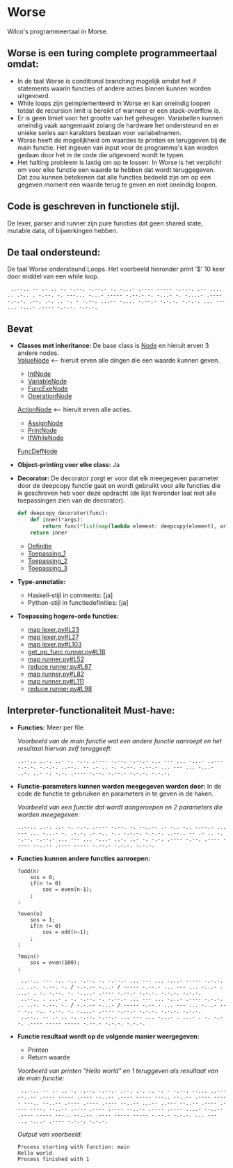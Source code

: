 # Worse
Wilco's programmeertaal in Morse.  

## Worse is een turing complete programmeertaal omdat:
- In de taal Worse is conditional branching mogelijk omdat het if statements waarin functies of andere acties binnen kunnen worden uitgevoerd.
- While loops zijn geimplementeerd in Worse en kan oneindig loopen totdat de recursion limit is bereikt of wanneer er een stack-overflow is.
- Er is geen limiet voor het grootte van het geheugen. Variabellen kunnen oneindig vaak aangemaakt zolang de hardware het ondersteund en er unieke series aan karakters bestaan voor variabelnamen.
- Worse heeft de mogelijkheid om waardes te printen en teruggeven bij de main functie. Het ingeven van input voor de programma's kan worden gedaan door het in de code die uitgevoerd wordt te typen.
- Het halting probleem is lastig om op te lossen. In Worse is het verplicht om voor elke functie een waarde te hebben dat wordt teruggegeven. Dat zou kunnen betekenen dat alle functies bedoeld zijn om op een gegeven moment een waarde terug te geven en niet oneindig loopen.


## Code is geschreven in functionele stijl.
De lexer, parser and runner zijn pure functies dat geen shared state, mutable data, of bijwerkingen hebben. 


## De taal ondersteund:
De taal Worse ondersteund Loops.
Het voorbeeld hieronder print '$' 10 keer door middel van een while loop.
```
 ..--.. -- .- .. -. -.--. -.--.- -. -...- .---- ----- -.-.-. .-- .... .. .-.. . -.--. -. ---... -...- ----- -.--.- -. -...- -. -....- .---- -.-.-. .--. .-. .. -. - -.--. ...-- -.... -.--.- -.-.-. -.-.-. ... --- ... -...- .---- -.-.-. -.-.-.
```

## Bevat
- **Classes met inheritance:**
    De base class is [Node](https://github.com/WilcoMatthijssen/Worse/blob/8f14f09f352043cd21461fff1d3e2852ccde279f/classes.py#L51) en hieruit erven 3 andere nodes.  
    [ValueNode](https://github.com/WilcoMatthijssen/Worse/blob/8f14f09f352043cd21461fff1d3e2852ccde279f/classes.py#L65) <-- hieruit erven alle dingen die een waarde kunnen geven.
    - [IntNode](https://github.com/WilcoMatthijssen/Worse/blob/8f14f09f352043cd21461fff1d3e2852ccde279f/classes.py#L91)
    - [VariableNode](https://github.com/WilcoMatthijssen/Worse/blob/ed61ed0e1f1c11b80373c7095be2ffff5b9bf5b9/parse.py#L46)
    - [FuncExeNode](https://github.com/WilcoMatthijssen/Worse/blob/8f14f09f352043cd21461fff1d3e2852ccde279f/classes.py#L104)
    - [OperationNode](https://github.com/WilcoMatthijssen/Worse/blob/8f14f09f352043cd21461fff1d3e2852ccde279f/classes.py#L118)
    
    [ActionNode](https://github.com/WilcoMatthijssen/Worse/blob/8f14f09f352043cd21461fff1d3e2852ccde279f/classes.py#L134) <-- hieruit erven alle acties.
    - [AssignNode](https://github.com/WilcoMatthijssen/Worse/blob/8f14f09f352043cd21461fff1d3e2852ccde279f/classes.py#L147)
    - [PrintNode](https://github.com/WilcoMatthijssen/Worse/blob/8f14f09f352043cd21461fff1d3e2852ccde279f/classes.py#L161)
    - [IfWhileNode](https://github.com/WilcoMatthijssen/Worse/blob/8f14f09f352043cd21461fff1d3e2852ccde279f/classes.py#L174)
    
    [FuncDefNode](https://github.com/WilcoMatthijssen/Worse/blob/8f14f09f352043cd21461fff1d3e2852ccde279f/classes.py#L190)

- **Object-printing voor elke class:**
    Ja
   
- **Decorator:**
    De decorator zorgt er voor dat elk meegegeven parameter door de deepcopy functie gaat en 
    wordt gebruikt voor alle functies die ik geschreven heb voor deze opdracht 
    (de lijst hieronder laat niet alle toepassingen zien van de decorator).
    ```python
    def deepcopy_decorator(func):
        def inner(*args):
            return func(*list(map(lambda element: deepcopy(element), args)))
        return inner
    ```
    - [Definitie](https://github.com/WilcoMatthijssen/Worse/blob/8f14f09f352043cd21461fff1d3e2852ccde279f/classes.py#L6)
    - [Toepassing_1](https://github.com/WilcoMatthijssen/Worse/blob/8f14f09f352043cd21461fff1d3e2852ccde279f/lexer.py#L15)
    - [Toepassing_2](https://github.com/WilcoMatthijssen/Worse/blob/8f14f09f352043cd21461fff1d3e2852ccde279f/parse.py#L21)
    - [Toepassing_3](https://github.com/WilcoMatthijssen/Worse/blob/8f14f09f352043cd21461fff1d3e2852ccde279f/runner.py#L17)

    
- **Type-annotatie:**
    - Haskell-stijl in comments: [ja]
    - Python-stijl in functiedefinities: [ja]
    
- **Toepassing hogere-orde functies:**
    - [map lexer.py#L23](https://github.com/WilcoMatthijssen/Worse/blob/7ba2729327b06cd0b615de1b5bc7d29648a82325/lexer.py#L23)
    - [map lexer.py#L27](https://github.com/WilcoMatthijssen/Worse/blob/7ba2729327b06cd0b615de1b5bc7d29648a82325/lexer.py#L27)
    - [map lexer.py#L103](https://github.com/WilcoMatthijssen/Worse/blob/7ba2729327b06cd0b615de1b5bc7d29648a82325/lexer.py#L103)
    - [get_op_func runner.py#L18](https://github.com/WilcoMatthijssen/Worse/blob/7ba2729327b06cd0b615de1b5bc7d29648a82325/runner.py#L18)
    - [map runner.py#L52](https://github.com/WilcoMatthijssen/Worse/blob/7ba2729327b06cd0b615de1b5bc7d29648a82325/runner.py#L52)
    - [reduce runner.py#L67](https://github.com/WilcoMatthijssen/Worse/blob/7ba2729327b06cd0b615de1b5bc7d29648a82325/runner.py#L67)
    - [map runner.py#L82](https://github.com/WilcoMatthijssen/Worse/blob/7ba2729327b06cd0b615de1b5bc7d29648a82325/runner.py#L82)
    - [map runner.py#L111](https://github.com/WilcoMatthijssen/Worse/blob/7ba2729327b06cd0b615de1b5bc7d29648a82325/runner.py#L111)
    - [reduce runner.py#L98](https://github.com/WilcoMatthijssen/Worse/blob/7ba2729327b06cd0b615de1b5bc7d29648a82325/runner.py#L98)

    

## Interpreter-functionaliteit Must-have:
- **Functies:**
    Meer per file
    
    _Voorbeeld van de main functie wat een andere functie aanroept en het resultaat hiervan zelf teruggeeft:_
    ```
   ..--.. ..-. ..- -. -.-. .---- -.--. -.--.- ... --- ... -...- ..--- -.-.-. -.-.-. ..--.. -- .- .. -. -.--. -.--.- ... --- ... -...- ..-. ..- -. -.-. .---- -.--. -.--.- -.-.-. -.-.-. 
    ```
    
    
- **Functie-parameters kunnen worden meegegeven worden door:**
    In de code de functie te gebruiken en parameters in te geven in de haken.
    
    _Voorbeeld van een functie dat wordt aangeroepen en 2 parameters die worden meegegeven:_
    ```
   ..--.. ..-. ..- -. -.-. .---- -.--. -. --..-- .- -.. -.. -.--.- ... --- ... -...- -. .-.-. .- -.. -.. -.-.-. -.-.-. ..--.. -- .- .. -. -.--. -.--.- ... --- ... -...- ..-. ..- -. -.-. .---- -.--. .---- ----- --..-- .---- ----- -.--.- -.-.-. -.-.-. 
    ```
    
- **Functies kunnen andere functies aanroepen:**
    ```
    ?odd(n)
        sos = 0;
        if(n != 0)
            sos = even(n-1);
        ;
    ;
    
    ?even(n)
        sos = 1;
        if(n != 0)
            sos = odd(n-1);
        ;
    ;
    
    ?main()
        sos = even(100);
    ;
    ```
    
    ```
     ..--.. --- -.. -.. -.--. -. -.--.- ... --- ... -...- ----- -.-.-. .. ..-. -.--. -. / -.-.-- -...- / ----- -.--.- ... --- ... -...- . ...- . -. -.--. -. -....- .---- -.--.- -.-.-. -.-.-. -.-.-. 
     ..--.. . ...- . -. -.--. -. -.--.- ... --- ... -...- .---- -.-.-. .. ..-. -.--. -. / -.-.-- -...- / ----- -.--.- ... --- ... -...- --- -.. -.. -.--. -. -....- .---- -.--.- -.-.-. -.-.-. -.-.-. 
     ..--.. -- .- .. -. -.--. -.--.- ... --- ... -...- . ...- . -. -.--. .---- ----- ----- -.--.- -.-.-. -.-.-.
    ```

- **Functie resultaat wordt op de volgende manier weergegeven:**
    - Printen
    - Return waarde
    
    _Voorbeeld van printen "Hello world" en 1 teruggeven als resultaat van de main functie:_
    ```
     ..--.. -- .- .. -. -.--. -.--.- .--. .-. .. -. - -.--. --... ..--- --..-- .---- ----- .---- --..-- .---- ----- ---.. --..-- .---- ----- ---.. --..-- .---- .---- .---- --..-- ...-- ..--- --..-- .---- .---- ----. --..-- .---- .---- .---- --..-- .---- .---- ....- --..-- .---- ----- ---.. --..-- .---- ----- ----- -.--.- -.-.-. ... --- ... -...- .---- -.-.-. -.-.-.
    ```
    _Output van voorbeeld:_
    ```
    Process starting with function: main
    Hello world
    Process finished with 1
    ```
    
